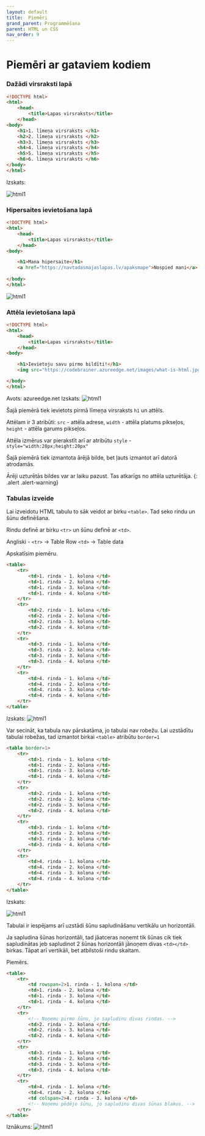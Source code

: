 ```yaml
---
layout: default
title:  Piemēri
grand_parent: Programmēšana
parent: HTML un CSS
nav_order: 9
---
```


# Piemēri ar gataviem kodiem



### Dažādi virsraksti lapā
~~~html
<!DOCTYPE html>
<html>
    <head>
        <title>Lapas virsraksts</title>
    </head>
<body>
    <h1>1. līmeņa virsraksts </h1>
    <h2>2. līmeņa virsraksts </h2>
    <h3>3. līmeņa virsraksts </h3>
    <h4>4. līmeņa virsraksts </h4>
    <h5>5. līmeņa virsraksts </h5>
    <h6>6. līmeņa virsraksts </h6>
</body>
</html>
~~~
Izskats:

![html1](/media/html_uzd2.png)

### Hipersaites ievietošana lapā

~~~html
<!DOCTYPE html>
<html>
    <head>
        <title>Lapas virsraksts</title>
    </head>
<body>

    <h1>Mana hipersaite</h1>
    <a href="https://navtadasmajaslapas.lv/apaksmape">Nospied mani</a>
    
</body>
</html>
~~~
 
![html1](/media/urlhiperlink.png)

### Attēla ievietošana lapā
~~~html
<!DOCTYPE html>
<html>
    <head>
        <title>Lapas virsraksts</title>
    </head>
<body>

    <h1>Ievietoju savu pirmo bildīti!</h1>
    <img src="https://codebrainer.azureedge.net/images/what-is-html.jpg" width="20px" height="20px">

</body>
</html>
~~~
Avots: azureedge.net
Izskats:
![html1](/media/html_uzd1.png)

Šajā piemērā tiek ievietots pirmā līmeņa virsraksts `h1` un attēls. 

Attēlam ir 3 atribūti: `src` - attēla adrese, `width` - attēla platums pikseļos, `height` - attēla garums pikseļos.

Attēla izmērus var pierakstīt arī ar atribūtu `style` - `style="width:20px;height:20px"`

Šajā piemērā tiek izmantota ārējā bilde, bet ļauts izmantot arī datorā atrodamās.


Ārēji uzturētās bildes var ar laiku pazust. Tas atkarīgs no attēla uzturētāja.
{: .alert .alert-warning}


### Tabulas izveide

Lai izveidotu HTML tabulu to sāk veidot ar birku `<table>`. Tad seko rindu un šūnu definēšana.

Rindu definē ar birku `<tr>` un šūnu definē ar `<td>`.

Angliski - `<tr>` -> Table Row
`<td>` -> Table data

Apskatīsim piemēru.

~~~html
<table>
	<tr>
    	<td>1. rinda - 1. kolona </td>
        <td>1. rinda - 2. kolona </td>
        <td>1. rinda - 3. kolona </td>
        <td>1. rinda - 4. kolona </td>
    </tr>
    <tr>
    	<td>2. rinda - 1. kolona </td>
        <td>2. rinda - 2. kolona </td>
        <td>2. rinda - 3. kolona </td>
        <td>2. rinda - 4. kolona </td>
    </tr>
    <tr>
    	<td>3. rinda - 1. kolona </td>
        <td>3. rinda - 2. kolona </td>
        <td>3. rinda - 3. kolona </td>
        <td>3. rinda - 4. kolona </td>
    </tr>
    <tr>
    	<td>4. rinda - 1. kolona </td>
        <td>4. rinda - 2. kolona </td>
        <td>4. rinda - 3. kolona </td>
        <td>4. rinda - 4. kolona </td>
    </tr>
</table>
~~~
Izskats:
![html1](/media/html_uzd4.jpg)

Var secināt, ka tabula nav pārskatāma, jo tabulai nav robežu. 
Lai uzstādītu tabulai robežas, tad izmantot birkai `<table>` atribūtu `border=1`

~~~html
<table border=1>
	<tr>
    	<td>1. rinda - 1. kolona </td>
        <td>1. rinda - 2. kolona </td>
        <td>1. rinda - 3. kolona </td>
        <td>1. rinda - 4. kolona </td>
    </tr>
    <tr>
    	<td>2. rinda - 1. kolona </td>
        <td>2. rinda - 2. kolona </td>
        <td>2. rinda - 3. kolona </td>
        <td>2. rinda - 4. kolona </td>
    </tr>
    <tr>
    	<td>3. rinda - 1. kolona </td>
        <td>3. rinda - 2. kolona </td>
        <td>3. rinda - 3. kolona </td>
        <td>3. rinda - 4. kolona </td>
    </tr>
    <tr>
    	<td>4. rinda - 1. kolona </td>
        <td>4. rinda - 2. kolona </td>
        <td>4. rinda - 3. kolona </td>
        <td>4. rinda - 4. kolona </td>
    </tr>
</table>
~~~
Izskats:

![html1](/media/htmltablerobezas.png)

Tabulai ir iespējams arī uzstādi šūnu sapludināšanu vertikālu un horizontāli. 

Ja sapludina šūnas horizontāli, tad jāatceras noņemt tik šūnas cik tiek sapludinātas jeb sapludinot 2 šūnas horizontāli jānoņem divas `<td></td>` birkas. Tāpat arī vertikāli, bet atbilstoši rindu skaitam.

Piemērs.
~~~html
<table>
	<tr>
    	<td rowspan=2>1. rinda - 1. kolona </td>
        <td>1. rinda - 2. kolona </td>
        <td>1. rinda - 3. kolona </td>
        <td>1. rinda - 4. kolona </td>
    </tr>
    <tr>
    	<!-- Noņemu pirmo šūnu, jo sapludinu divas rindas. -->
        <td>2. rinda - 2. kolona </td>
        <td>2. rinda - 3. kolona </td>
        <td>2. rinda - 4. kolona </td>
    </tr>
    <tr>
    	<td>3. rinda - 1. kolona </td>
        <td>3. rinda - 2. kolona </td>
        <td>3. rinda - 3. kolona </td>
        <td>3. rinda - 4. kolona </td>
    </tr>
    <tr>
    	<td>4. rinda - 1. kolona </td>
        <td>4. rinda - 2. kolona </td>
        <td colspan=2>4. rinda - 3. kolona </td>
        <!-- Noņemu pēdējo šūnu, jo sapludinu divas šūnas blakus. -->
    </tr>
</table>
~~~

Iznākums:
![html1](/media/html_uzd5.jpg)